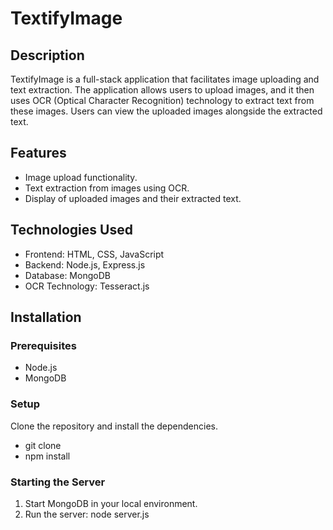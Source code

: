 # TextifyImage

## Description
TextifyImage is a full-stack application that facilitates image uploading and text extraction. The application allows users to upload images, and it then uses OCR (Optical Character Recognition) technology to extract text from these images. Users can view the uploaded images alongside the extracted text.

## Features
- Image upload functionality.
- Text extraction from images using OCR.
- Display of uploaded images and their extracted text.

## Technologies Used
- Frontend: HTML, CSS, JavaScript
- Backend: Node.js, Express.js
- Database: MongoDB
- OCR Technology: Tesseract.js

## Installation

### Prerequisites
- Node.js
- MongoDB

### Setup
Clone the repository and install the dependencies.
- git clone
- npm install

### Starting the Server
1. Start MongoDB in your local environment.
2. Run the server: node server.js
